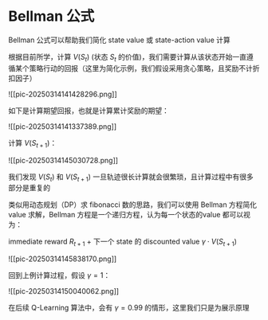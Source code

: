 # Bellman 公式

Bellman 公式可以帮助我们简化 state value 或 state-action value 计算

根据目前所学，计算 $V(S_{t})$ (状态 $S_{t}$ 的价值)，我们需要计算从该状态开始一直遵循某个策略行动的回报（这里为简化示例，我们假设采用贪心策略，且奖励不计折扣因子）

![[pic-20250314141428296.png]]

如下是计算期望回报，也就是计算累计奖励的期望：

![[pic-20250314141337389.png]]

计算 $V(S_{t+1})$：

![[pic-20250314145030728.png]]

我们发现 $V(S_{t})$ 和 $V(S_{t+1})$ 一旦轨迹很长计算就会很繁琐，且计算过程中有很多部分是重复的

类似用动态规划（DP）求 fibonacci 数的思路，我们可以使用 Bellman 方程简化 value 求解，Bellman 方程是一个递归方程，认为每一个状态的value 都可以视为：

immediate reward $R_{t+1}$  + 下一个 state 的 discounted value $\gamma\cdot V(S_{t+1})$

![[pic-20250314145838170.png]]

回到上例计算过程，假设 $\gamma=1$：

![[pic-20250314150040062.png]]

在后续 Q-Learning 算法中，会有 $\gamma=0.99$ 的情形，这里我们只是为展示原理